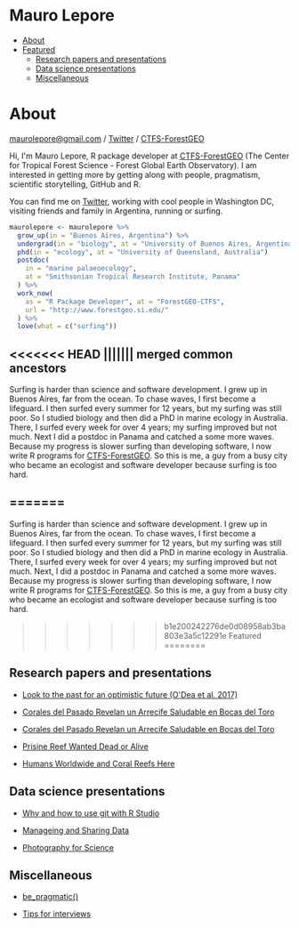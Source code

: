 Mauro Lepore
================

-   [About](#about)
-   [Featured](#featured)
    -   [Research papers and presentations](#research-papers-and-presentations)
    -   [Data science presentations](#data-science-presentations)
    -   [Miscellaneous](#miscellaneous)

About
=====

<maurolepore@gmail.com> / [Twitter](https://twitter.com/mauro_lepore) / [CTFS-ForestGEO](https://twitter.com/ForestGEO)

Hi, I'm Mauro Lepore, R package developer at [CTFS-ForestGEO](https://twitter.com/ForestGEO) (The Center for Tropical Forest Science - Forest Global Earth Observatory). I am interested in getting more by getting along with people, pragmatism, scientific storytelling, GitHub and R.

You can find me on [Twitter](https://twitter.com/mauro_lepore), working with cool people in Washington DC, visiting friends and family in Argentina, running or surfing.

``` r
maurolepore <- maurolepore %>% 
  grow_up(in = "Buenos Aires, Argentina") %>% 
  undergrad(in = "biology", at = "University of Buenos Aires, Argentina") %>% 
  phd(in = "ecology", at = "University of Queensland, Australia")
  postdoc(
    in = "marine palaeoecology", 
    at = "Smithsonian Tropical Research Institute, Panama"
  ) %>% 
  work_now(
    as = "R Package Developer", at = "ForestGEO-CTFS",
    url = "http://www.forestgeo.si.edu/"
  ) %>% 
  love(what = c("surfing"))
```

<<<<<<< HEAD
||||||| merged common ancestors
--

Surfing is harder than science and software development. I grew up in Buenos Aires, far from the ocean. To chase waves, I first become a lifeguard. I then surfed every summer for 12 years, but my surfing was still poor. So I studied biology and then did a PhD in marine ecology in Australia. There, I surfed every week for over 4 years; my surfing improved but not much. Next I did a postdoc in Panama and catched a some more waves. Because my progress is slower surfing than developing software, I now write R programs for [CTFS-ForestGEO](http://www.forestgeo.si.edu/). So this is me, a guy from a busy city who became an ecologist and software developer because surfing is too hard.

=======
--

Surfing is harder than science and software development. I grew up in Buenos Aires, far from the ocean. To chase waves, I first become a lifeguard. I then surfed every summer for 12 years, but my surfing was still poor. So I studied biology and then did a PhD in marine ecology in Australia. There, I surfed every week for over 4 years; my surfing improved but not much. Next, I did a postdoc in Panama and catched a some more waves. Because my progress is slower surfing than developing software, I now write R programs for [CTFS-ForestGEO](http://www.forestgeo.si.edu/). So this is me, a guy from a busy city who became an ecologist and software developer because surfing is too hard.

>>>>>>> b1e200242276de0d08958ab3ba803e3a5c12291e
Featured
========

Research papers and presentations
---------------------------------

-   [Look to the past for an optimistic future (O'Dea et al. 2017)](https://goo.gl/U3aBC2)

-   [Corales del Pasado Revelan un Arrecife Saludable en Bocas del Toro](https://twitter.com/mauro_lepore/status/837833843692474368)

-   [Corales del Pasado Revelan un Arrecife Saludable en Bocas del Toro](https://twitter.com/mauro_lepore/status/837833843692474368)

-   [Prisine Reef Wanted Dead or Alive](https://www.youtube.com/watch?v=MM29AB-52HY)

-   [Humans Worldwide and Coral Reefs Here](http://rpubs.com/maurolepore/gbay)

Data science presentations
--------------------------

-   [Why and how to use git with R Studio](http://rpubs.com/maurolepore/git)

-   [Manageing and Sharing Data](http://rpubs.com/maurolepore/share)

-   [Photography for Science](http://rpubs.com/maurolepore/photo4science)

Miscellaneous
-------------

-   [be\_pragmatic()](https://bookdown.org/maurolepore/pragmatic)

-   [Tips for interviews](https://bookdown.org/maurolepore/interview)
